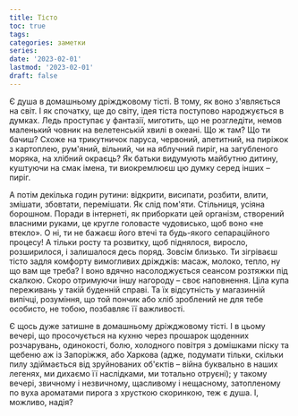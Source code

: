 ```yaml
---
title: Тісто
toc: true
tags:
categories: заметки
series:
date: '2023-02-01'
lastmod: '2023-02-01'
draft: false
---
```


Є душа в домашньому дріжджовому тісті. В тому, як воно з'являється на світ. І як спочатку, ще до світу, ідея тіста поступово народжується в думках. Ледь проступає у фантазії, миготить, що не розгледіти, немов маленький човник на велетенській хвилі в океані. Що ж там? Що ти бачиш? Схоже на трикутничок паруса, червоний, апетитний, на пиріжок з картоплею, рум'яний, вільний, чи на яблучний пиріг, на загубленого моряка, на хлібний окраєць? Як батьки видумують майбутню дитину, куштуючи на смак імена, ти виокремлюєш цю думку серед інших – пиріг.

<!--more-->

А потім декілька годин рутини: відкрити, висипати, розбити, влити, змішати, збовтати, перемішати. Як слід пом'яти. Стільниця, усіяна борошном. Поради в інтернеті, як приборкати цей організм, створений власними руками, це кругле головасте чудовисько, щоб воно «не втекло». О ні, ти не бажаєш його втечі та будь-якого сепараційного процесу! А тільки росту та розвитку, щоб піднялося, виросло, розширилося, і залишалося десь поряд. Зовсім близько. Ти зігріваєш тісто задля комфорту вимогливих дріжджів: масаж, молоко, тепло, ну що вам ще треба? І воно вдячно насолоджується сеансом розтяжки під скалкою. Скоро отримуючи іншу нагороду – своє наповнення. Ціла купа переживань у такій буденній справі. Та їх відсутність у магазинній випічці, розуміння, що той пончик або хліб зроблений не для тебе особисто, не тобою, позбавляє її важливості. 

Є щось дуже затишне в домашньому дріжджовому тісті. І в цьому вечері, що просочується на кухню через прошарок щоденних розчарувань, одинокості, болю, холодного повітря з домішками піску та щебеню аж із Запоріжжя, або Харкова (адже, подумати тільки, скільки пилу здіймається від зруйнованих об'єктів – війна буквально в наших легенях, ми дихаємо її наслідками, ми тотально отруєні); у такому вечері, звичному і незвичному, щасливому і нещасному, затопленому по вуха ароматами пирога з хрусткою скоринкою, теж є душа. І, можливо, надія?
